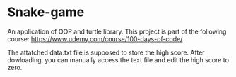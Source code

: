 # Snake-game
An application of OOP and turtle library. This project is part of the following course: https://www.udemy.com/course/100-days-of-code/

The attatched data.txt file is supposed to store the high score. After dowloading, you can manually access the text file and edit the high score to zero.
